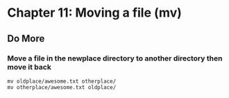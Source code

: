 
# Chapter 11: Moving a file (mv)

## Do More

### Move a file in the newplace directory to another directory then move it back

```
mv oldplace/awesome.txt otherplace/
mv otherplace/awesome.txt oldplace/
```

    
